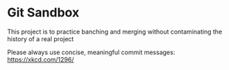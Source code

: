 # Git  Sandbox

This project is to practice banching and merging without contaminating the history of a real project

Please always use concise, meaningful commit messages: https://xkcd.com/1296/
